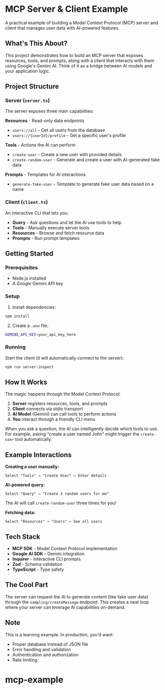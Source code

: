 # MCP Server & Client Example

A practical example of building a Model Context Protocol (MCP) server and client that manages user data with AI-powered features.

## What's This About?

This project demonstrates how to build an MCP server that exposes resources, tools, and prompts, along with a client that interacts with them using Google's Gemini AI. Think of it as a bridge between AI models and your application logic.

## Project Structure

### Server (`server.ts`)

The server exposes three main capabilities:

**Resources** - Read-only data endpoints

- `users://all` - Get all users from the database
- `users://{userId}/profile` - Get a specific user's profile

**Tools** - Actions the AI can perform

- `create-user` - Create a new user with provided details
- `create-random-user` - Generate and create a user with AI-generated fake data

**Prompts** - Templates for AI interactions

- `generate-fake-user` - Template to generate fake user data based on a name

### Client (`client.ts`)

An interactive CLI that lets you:

- **Query** - Ask questions and let the AI use tools to help
- **Tools** - Manually execute server tools
- **Resources** - Browse and fetch resource data
- **Prompts** - Run prompt templates

## Getting Started

### Prerequisites

- Node.js installed
- A Google Gemini API key

### Setup

1. Install dependencies:

```bash
npm install
```

2. Create a `.env` file:

```bash
GEMINI_API_KEY=your_api_key_here
```

### Running

Start the client (it will automatically connect to the server):

```bash
npm run server:inspect
```

## How It Works

The magic happens through the Model Context Protocol:

1. **Server** registers resources, tools, and prompts
2. **Client** connects via stdio transport
3. **AI Model** (Gemini) can call tools to perform actions
4. **You** interact through a friendly CLI menu

When you ask a question, the AI can intelligently decide which tools to use. For example, asking "create a user named John" might trigger the `create-user` tool automatically.

## Example Interactions

**Creating a user manually:**

```
Select "Tools" → "Create User" → Enter details
```

**AI-powered query:**

```
Select "Query" → "Create 3 random users for me"
```

The AI will call `create-random-user` three times for you!

**Fetching data:**

```
Select "Resources" → "Users" → See all users
```

## Tech Stack

- **MCP SDK** - Model Context Protocol implementation
- **Google AI SDK** - Gemini integration
- **Inquirer** - Interactive CLI prompts
- **Zod** - Schema validation
- **TypeScript** - Type safety

## The Cool Part

The server can request the AI to generate content (like fake user data) through the `sampling/createMessage` endpoint. This creates a neat loop where your server can leverage AI capabilities on-demand.

## Note

This is a learning example. In production, you'd want:

- Proper database instead of JSON file
- Error handling and validation
- Authentication and authorization
- Rate limiting
# mcp-example

